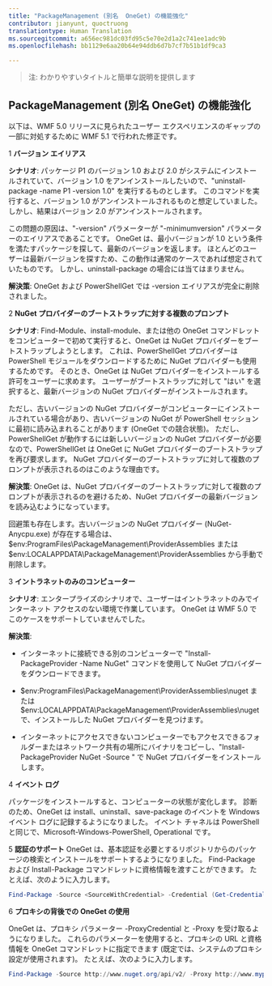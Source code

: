```yaml
---
title: "PackageManagement (別名  OneGet) の機能強化"
contributor: jianyunt, quoctruong
translationtype: Human Translation
ms.sourcegitcommit: a656ec981dc03fd95c5e70e2d1a2c741ee1adc9b
ms.openlocfilehash: bb1129e6aa20b64e94ddb6d7b7cf7b51b1df9ca3

---
```


>注: わかりやすいタイトルと簡単な説明を提供します

## PackageManagement (別名  OneGet) の機能強化 ##
以下は、WMF 5.0 リリースに見られたユーザー エクスペリエンスのギャップの一部に対処するために WMF 5.1 で行われた修正です。 

1 **バージョン エイリアス**

**シナリオ**: パッケージ P1 のバージョン 1.0 および 2.0 がシステムにインストールされていて、バージョン 1.0 をアンインストールしたいので、"uninstall-package -name P1 -version 1.0" を実行するものとします。 このコマンドを実行すると、バージョン 1.0 がアンインストールされるものと想定していました。 しかし、結果はバージョン 2.0 がアンインストールされます。 
    
この問題の原因は、"-version" パラメーターが "-minimumversion" パラメーターのエイリアスであることです。 OneGet は、最小バージョンが 1.0 という条件を満たすパッケージを探して、最新のバージョンを返します。 ほとんどのユーザーは最新バージョンを探すため、この動作は通常のケースであれば想定されていたものです。 しかし、uninstall-package の場合には当てはまりません。
    
**解決策**: OneGet および PowerShellGet では -version エイリアスが完全に削除されました。 

2 **NuGet プロバイダーのブートストラップに対する複数のプロンプト**

**シナリオ**: Find-Module、install-module、または他の OneGet コマンドレットをコンピューターで初めて実行すると、OneGet は NuGet プロバイダーをブートストラップしようとします。 これは、PowerShellGet プロバイダーは PowerShell モジュールをダウンロードするために NuGet プロバイダーも使用するためです。 そのとき、OneGet は NuGet プロバイダーをインストールする許可をユーザーに求めます。 ユーザーがブートストラップに対して "はい" を選択すると、最新バージョンの NuGet プロバイダーがインストールされます。 
    
ただし、古いバージョンの NuGet プロバイダーがコンピューターにインストールされている場合があり、古いバージョンの NuGet が PowerShell セッションに最初に読み込まれることがあります (OneGet での競合状態)。 ただし、PowerShellGet が動作するには新しいバージョンの NuGet プロバイダーが必要なので、PowerShellGet は OneGet に NuGet プロバイダーのブートストラップを再び要求します。 NuGet プロバイダーのブートストラップに対して複数のプロンプトが表示されるのはこのような理由です。

**解決策**: OneGet は、NuGet プロバイダーのブートストラップに対して複数のプロンプトが表示されるのを避けるため、NuGet プロバイダーの最新バージョンを読み込むようになっています。

回避策も存在します。古いバージョンの NuGet プロバイダー (NuGet-Anycpu.exe) が存在する場合は、$env:ProgramFiles\PackageManagement\ProviderAssemblies または $env:LOCALAPPDATA\PackageManagement\ProviderAssemblies から手動で削除します。


3 **イントラネットのみのコンピューター**

**シナリオ**: エンタープライズのシナリオで、ユーザーはイントラネットのみでインターネット アクセスのない環境で作業しています。 OneGet は WMF 5.0 でこのケースをサポートしていませんでした。

**解決策**:
- インターネットに接続できる別のコンピューターで "Install-PackageProvider -Name NuGet" コマンドを使用して NuGet プロバイダーをダウンロードできます。

- $env:ProgramFiles\PackageManagement\ProviderAssemblies\nuget または $env:LOCALAPPDATA\PackageManagement\ProviderAssemblies\nuget で、インストールした NuGet プロバイダーを見つけます。 

- インターネットにアクセスできないコンピューターでもアクセスできるフォルダーまたはネットワーク共有の場所にバイナリをコピーし、"Install-PackageProvider NuGet -Source <Path to folder>" で NuGet プロバイダーをインストールします。


4 **イベント ログ**

パッケージをインストールすると、コンピューターの状態が変化します。 診断のため、OneGet は install、uninstall、save-package のイベントを Windows イベント ログに記録するようになりました。 イベント チャネルは PowerShell と同じで、Microsoft-Windows-PowerShell, Operational です。

5 **認証のサポート** OneGet は、基本認証を必要とするリポジトリからのパッケージの検索とインストールをサポートするようになりました。 Find-Package および Install-Package コマンドレットに資格情報を渡すことができます。 たとえば、次のように入力します。
``` PowerShell
Find-Package -Source <SourceWithCredential> -Credential (Get-Credential)
```
6 **プロキシの背後での OneGet の使用**

OneGet は、プロキシ パラメーター -ProxyCredential と -Proxy を受け取るようになりました。 これらのパラメーターを使用すると、プロキシの URL と資格情報を OneGet コマンドレットに指定できます (既定では、システムのプロキシ設定が使用されます)。 たとえば、次のように入力します。
``` PowerShell
Find-Package -Source http://www.nuget.org/api/v2/ -Proxy http://www.myproxyserver.com -ProxyCredential (Get-Credential)
```



<!--HONumber=Oct16_HO1-->



